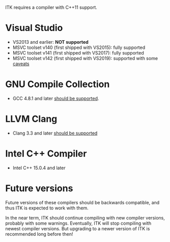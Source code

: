 ITK requires a compiler with C++11 support.

# Visual Studio
* VS2013 and earlier: **NOT supported**
* MSVC toolset v140 (first shipped with VS2015): fully supported
* MSVC toolset v141 (first shipped with VS2017): fully supported
* MSVC toolset v142 (first shipped with VS2019): supported with some [caveats](https://discourse.itk.org/t/has-anyone-tried-to-build-visual-studio-c-2019/1561/6?u=dzenanz)

# GNU Compile Collection
* GCC 4.8.1 and later [should be supported](https://www.gnu.org/software/gcc/projects/cxx-status.html).

# LLVM Clang
* Clang 3.3 and later [should be supported](https://clang.llvm.org/cxx_status.html)

# Intel C++ Compiler
* Intel C++ 15.0.4 and later

# Future versions
Future versions of these compilers should be backwards compatible, and thus ITK is expected to work with them.

In the near term, ITK should continue compiling with new compiler versions, probably with some warnings. Eventually, ITK will stop compiling with newest compiler versions. But upgrading to a newer version of ITK is recommended long before then!
